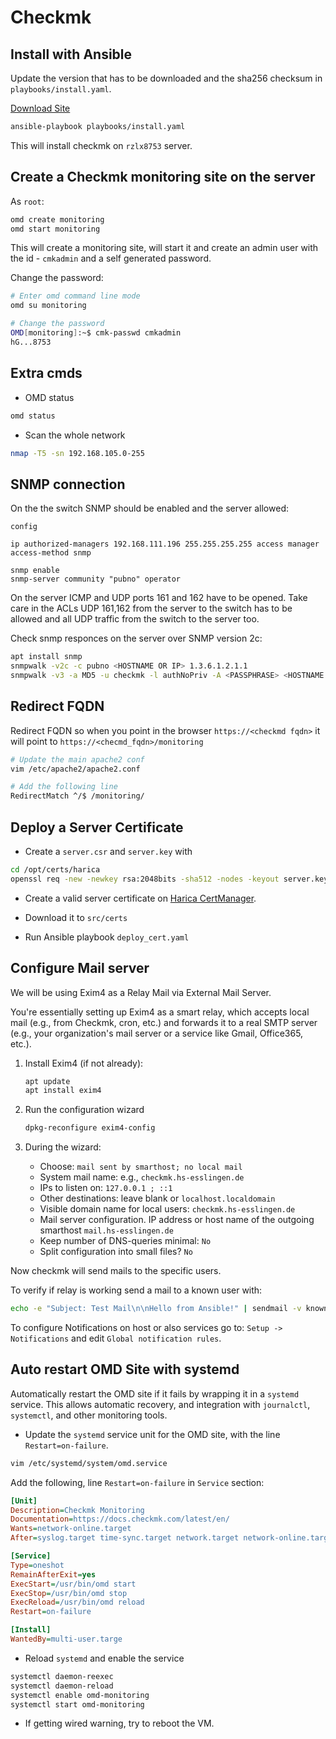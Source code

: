# Checkmk

## Install with Ansible

Update the version that has to be downloaded and the sha256 checksum in `playbooks/install.yaml`.

[Download Site](https://checkmk.com/download)

```bash
ansible-playbook playbooks/install.yaml
```

This will install checkmk on `rzlx8753` server.

## Create a Checkmk monitoring site on the server

As `root`:

```bash
omd create monitoring
omd start monitoring
```

This will create a monitoring site, will start it and create an admin user with the id - `cmkadmin` and a self generated password.

Change the password:

```bash
# Enter omd command line mode
omd su monitoring

# Change the password
OMD[monitoring]:~$ cmk-passwd cmkadmin
hG...8753
```

## Extra cmds

- OMD status

```bash
omd status
```

- Scan the whole network

```bash
nmap -T5 -sn 192.168.105.0-255
```

## SNMP connection

On the the switch SNMP should be enabled and the server allowed:

```aruba_os
config

ip authorized-managers 192.168.111.196 255.255.255.255 access manager access-method snmp

snmp enable
snmp-server community "pubno" operator
```

On the server ICMP and UDP ports 161 and 162 have to be opened. Take care in the ACLs UDP 161,162 from the server to the switch has to be allowed and all UDP traffic from the switch to the server too.

Check snmp responces on the server over SNMP version 2c:

```bash
apt install snmp
snmpwalk -v2c -c pubno <HOSTNAME OR IP> 1.3.6.1.2.1.1
snmpwalk -v3 -a MD5 -u checkmk -l authNoPriv -A <PASSPHRASE> <HOSTNAME OR IP> 1.3.6.1.2.1.1
```

## Redirect FQDN

Redirect FQDN so when you point in the browser `https://<checkmd fqdn>` it will point to `https://<checmd_fqdn>/monitoring`

```bash
# Update the main apache2 conf
vim /etc/apache2/apache2.conf

# Add the following line
RedirectMatch ^/$ /monitoring/
```

## Deploy a Server Certificate

- Create a `server.csr` and `server.key` with

```bash
cd /opt/certs/harica
openssl req -new -newkey rsa:2048bits -sha512 -nodes -keyout server.key -out server.csr
```

- Create a valid server certificate on [Harica CertManager](https://cm.harica.gr/).

- Download it to `src/certs`
- Run Ansible playbook `deploy_cert.yaml`

## Configure Mail server

We will be using Exim4 as a Relay Mail via External Mail Server.

You're essentially setting up Exim4 as a smart relay, which accepts local mail (e.g., from Checkmk, cron, etc.) and forwards it to a real SMTP server (e.g., your organization's mail server or a service like Gmail, Office365, etc.).

1. Install Exim4 (if not already):

    ```bash
    apt update
    apt install exim4
    ```

2. Run the configuration wizard

    ```bash
    dpkg-reconfigure exim4-config
    ```

3. During the wizard:

    - Choose: `mail sent by smarthost; no local mail`
    - System mail name: e.g., `checkmk.hs-esslingen.de`
    - IPs to listen on: `127.0.0.1 ; ::1`
    - Other destinations: leave blank or `localhost.localdomain`
    - Visible domain name for local users: `checkmk.hs-esslingen.de`
    - Mail server configuration. IP address or host name of the outgoing smarthost `mail.hs-esslingen.de`
    - Keep number of DNS-queries minimal: `No`
    - Split configuration into small files? `No`

Now checkmk will send mails to the specific users.

To verify if relay is working send a mail to a known user with:

```bash
echo -e "Subject: Test Mail\n\nHello from Ansible!" | sendmail -v knownUser@hs-esslingen.de
```

To configure Notifications on host or also services go to:
`Setup -> Notifications` and edit `Global notification rules`.

## Auto restart OMD Site with systemd

Automatically restart the OMD site if it fails by wrapping it in a `systemd` service. This allows automatic recovery, and integration with `journalctl`, `systemctl`, and other monitoring tools.

- Update the `systemd` service unit for the OMD site, with the line `Restart=on-failure`.

```bash
vim /etc/systemd/system/omd.service
```

Add the following, line `Restart=on-failure` in `Service` section:

```ini
[Unit]
Description=Checkmk Monitoring
Documentation=https://docs.checkmk.com/latest/en/
Wants=network-online.target
After=syslog.target time-sync.target network.target network-online.target

[Service]
Type=oneshot
RemainAfterExit=yes
ExecStart=/usr/bin/omd start
ExecStop=/usr/bin/omd stop
ExecReload=/usr/bin/omd reload
Restart=on-failure

[Install]
WantedBy=multi-user.targe
```

- Reload `systemd` and enable the service

```bash
systemctl daemon-reexec
systemctl daemon-reload
systemctl enable omd-monitoring
systemctl start omd-monitoring
```

- If getting wired warning, try to reboot the VM.

